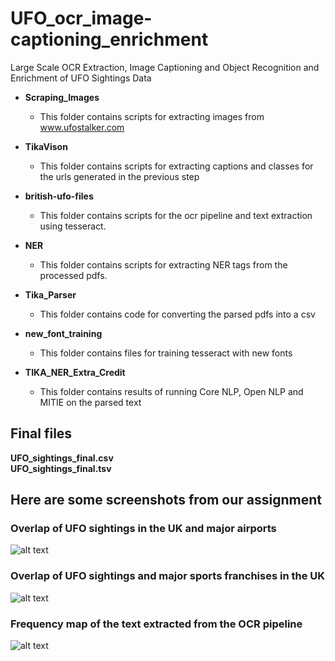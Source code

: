 # UFO_ocr_image-captioning_enrichment
Large Scale OCR Extraction, Image Captioning and Object Recognition and Enrichment of UFO Sightings Data

* <b>Scraping_Images</b>
    * This folder contains scripts for extracting images from www.ufostalker.com

* <b>TikaVison</b>
    * This folder contains scripts for extracting captions and classes for the urls generated in the previous step
    
* <b>british-ufo-files</b>
    * This folder contains scripts for the ocr pipeline and text extraction using tesseract.
    
* <b>NER</b>
    * This folder contains scripts for extracting NER tags from the processed pdfs.
    
* <b>Tika_Parser</b>
    * This folder contains code for converting the parsed pdfs into a csv
    
* <b>new_font_training</b>
    * This folder contains files for training tesseract with new fonts
    
* <b>TIKA_NER_Extra_Credit</b>
    * This folder contains results of running Core NLP, Open NLP and MITIE on the parsed text
## Final files
<b> UFO_sightings_final.csv </b>   
<b> UFO_sightings_final.tsv </b>

## Here are some screenshots from our assignment

### Overlap of UFO sightings in the UK and major airports
![alt text](https://github.com/sanjay920/UFO_ocr_image-captioning_enrichment/blob/master/Screen_Shots/ufo_uk_overlap.png?raw=true)

### Overlap of UFO sightings and major sports franchises in the UK
![alt text](https://github.com/sanjay920/UFO_ocr_image-captioning_enrichment/blob/master/Screen_Shots/ufo_uk_sports_overlap.png)

### Frequency map of the text extracted from the OCR pipeline
![alt text](https://github.com/sanjay920/UFO_ocr_image-captioning_enrichment/blob/master/Screen_Shots/frequency_map_pdf_files.png)
